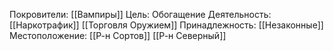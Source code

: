Покровители:
[[Вампиры]]
Цель:
Обогащение 
Деятельность:
[[Наркотрафик]]
[[Торговля Оружием]]
Принадлежность:
[[Незаконные]]
Местоположение:
[[Р-н Сортов]]
[[Р-н Северный]]
